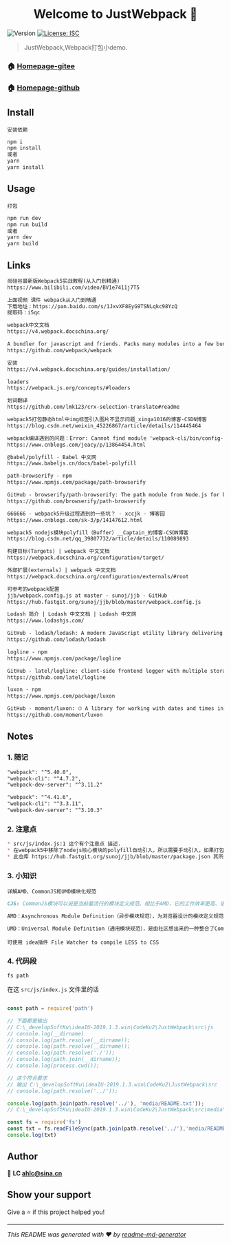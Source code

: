 <h1 align="center">Welcome to JustWebpack 👋</h1>
<p>
  <img alt="Version" src="https://img.shields.io/badge/version-1.0.0-blue.svg?cacheSeconds=2592000" />
  <a href="#" target="_blank">
    <img alt="License: ISC" src="https://img.shields.io/badge/License-ISC-yellow.svg" />
  </a>
</p>

> JustWebpack,Webpack打包小demo.

### 🏠 [Homepage-gitee](https://gitee.com/ahviplc/JustWebpack)

### 🏠 [Homepage-github](https://github.com/ahviplc/JustWebpack)

## Install

`安装依赖`

```sh
npm i
npm install
或者
yarn
yarn install
```

## Usage

`打包`

```sh
npm run dev
npm run build
或者
yarn dev
yarn build
```

## Links

```markdown
尚硅谷最新版Webpack5实战教程(从入门到精通)
https://www.bilibili.com/video/BV1e7411j7T5

上面视频 课件 webpack从入门到精通
下载地址：https://pan.baidu.com/s/1JxvXF8EyG9TSNLqkc98YzQ  
提取码：i5qc

webpack中文文档
https://v4.webpack.docschina.org/

A bundler for javascript and friends. Packs many modules into a few bundled assets. Code Splitting allows for loading parts of the application on demand. Through "loaders", modules can be CommonJs, AMD, ES6 modules, CSS, Images, JSON, Coffeescript, LESS, ... and your custom stuff.
https://github.com/webpack/webpack

安装
https://v4.webpack.docschina.org/guides/installation/

loaders
https://webpack.js.org/concepts/#loaders

划词翻译
https://github.com/lmk123/crx-selection-translate#readme

webpack5打包静态html中img标签引入图片不显示问题_xinga1016的博客-CSDN博客
https://blog.csdn.net/weixin_45226867/article/details/114445464

webpack编译遇到的问题：Error: Cannot find module 'webpack-cli/bin/config-yargs' - JaceyKan - 博客园
https://www.cnblogs.com/jeacy/p/13864454.html

@babel/polyfill · Babel 中文网
https://www.babeljs.cn/docs/babel-polyfill

path-browserify - npm
https://www.npmjs.com/package/path-browserify

GitHub - browserify/path-browserify: The path module from Node.js for browsers
https://github.com/browserify/path-browserify

666666 - webpack5升级过程遇到的一些坑？ - xccjk - 博客园
https://www.cnblogs.com/sk-3/p/14147612.html

webpack5 nodejs模块polyfill（Buffer）__Captain_的博客-CSDN博客
https://blog.csdn.net/qq_39807732/article/details/110089893

构建目标(Targets) | webpack 中文文档
https://webpack.docschina.org/configuration/target/

外部扩展(externals) | webpack 中文文档
https://webpack.docschina.org/configuration/externals/#root

可参考的webpack配置
jjb/webpack.config.js at master · sunoj/jjb · GitHub
https://hub.fastgit.org/sunoj/jjb/blob/master/webpack.config.js

Lodash 简介 | Lodash 中文文档 | Lodash 中文网
https://www.lodashjs.com/

GitHub - lodash/lodash: A modern JavaScript utility library delivering modularity, performance, & extras.
https://github.com/lodash/lodash

logline - npm
https://www.npmjs.com/package/logline

GitHub - latel/logline: client-side frontend logger with multiple storagies
https://github.com/latel/logline

luxon - npm
https://www.npmjs.com/package/luxon

GitHub - moment/luxon: ⏱ A library for working with dates and times in JS
https://github.com/moment/luxon
```

## Notes

### 1. 随记
```markdown
"webpack": "^5.40.0",
"webpack-cli": "^4.7.2",
"webpack-dev-server": "^3.11.2"

"webpack": "^4.41.6",
"webpack-cli": "^3.3.11",
"webpack-dev-server": "^3.10.3"
```

### 2. 注意点

```markdown
* src/js/index.js:1 这个有个注意点 描述.
* 在webpack5中移除了nodejs核心模块的polyfill自动引入，所以需要手动引入，如果打包过程中有使用到nodejs核心模块，webpack会提示进行相应配置.
* 此仓库 https://hub.fastgit.org/sunoj/jjb/blob/master/package.json 其所用依赖 也可学习一下.
```

### 3. 小知识

`详解AMD、CommonJS和UMD模块化规范`

```markdown
CJS: CommonJS模块可以说是当前最流行的模块定义规范。相比于AMD，它的工作效率更高、语法更简单。一开始，CommonJS模块是JavaScript服务器模块的规范。

AMD：Asynchronous Module Definition（异步模块规范），为浏览器设计的模块定义规范，最老的方式之一，专为浏览器而设计。

UMD：Universal Module Definition（通用模块规范），是由社区想出来的一种整合了CommonJS和AMD两个模块定义规范的方法。让你的模块能在javascript所有运行环境中发挥作用。
```

`可使用 idea插件 File Watcher to compile LESS to CSS`

### 4. 代码段

`fs path`

在这 `src/js/index.js` 文件里的话

```js

const path = require('path')

// 下面都是输出
// C:\_developSoftKu\ideaIU-2019.1.3.win\CodeKu2\JustWebpack\src\js
// console.log(__dirname)
// console.log(path.resolve(__dirname));
// console.log(path.resolve(__dirname));
// console.log(path.resolve('./'));
// console.log(path.join(__dirname));
// console.log(process.cwd());

// 这个符合要求
// 输出 C:\_developSoftKu\ideaIU-2019.1.3.win\CodeKu2\JustWebpack\src
// console.log(path.resolve('../'));

console.log(path.join(path.resolve('../'), 'media/README.txt'));
// C:\_developSoftKu\ideaIU-2019.1.3.win\CodeKu2\JustWebpack\src\media\README.txt

const fs = require('fs')
const txt = fs.readFileSync(path.join(path.resolve('../'),'media/README.txt'),'utf8');
console.log(txt)
```

## Author

👤 **LC ahlc@sina.cn**


## Show your support

Give a ⭐️ if this project helped you!

***
_This README was generated with ❤️ by [readme-md-generator](https://github.com/kefranabg/readme-md-generator)_
